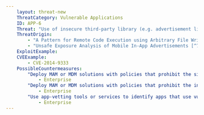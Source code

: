 ```yaml
---
    layout: threat-new
    ThreatCategory: Vulnerable Applications
    ID: APP-6
    Threat: "Use of insecure third-party library (e.g. advertisement library, library with known vulnerabilities)"
    ThreatOrigin:
        - "A Pattern for Remote Code Execution using Arbitrary File Writes and MultiDex Applications [^73]"
        - "Unsafe Exposure Analysis of Mobile In-App Advertisements [^74]"
    ExploitExample:
    CVEExample:
        - CVE-2014-9333
    PossibleCountermeasures:
        "Deploy MAM or MDM solutions with policies that prohibit the side-loading of apps, which may bypass security checks on the app.":
            - Enterprise
        "Deploy MAM or MDM solutions with policies that prohibit the installation of apps from 3rd party (unofficial) app stores.":
            - Enterprise
        "Use app-vetting tools or services to identify apps that use vulnerable libraries.":
            - Enterprise
---
```

